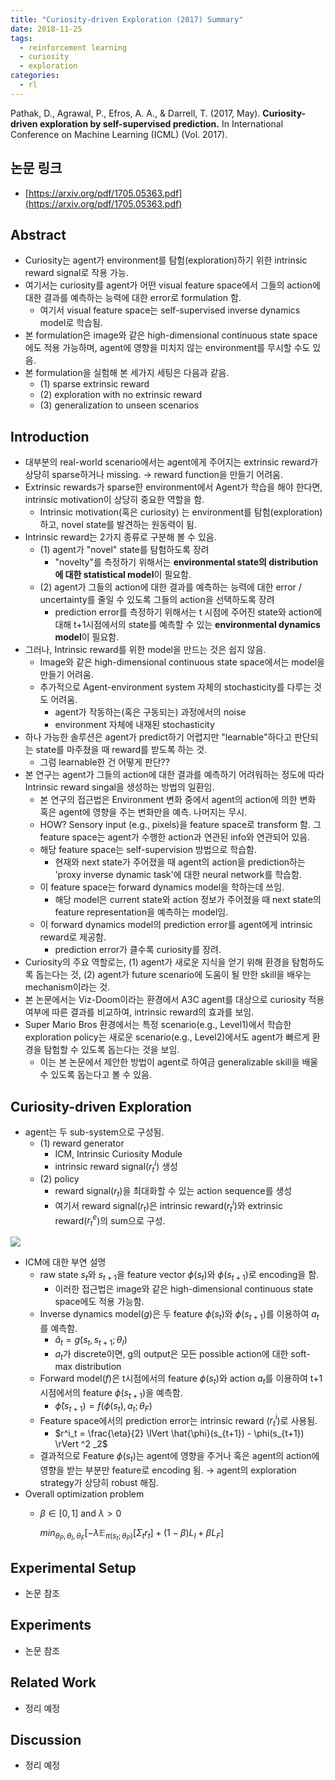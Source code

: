 ```yaml
---
title: "Curiosity-driven Exploration (2017) Summary"
date: 2018-11-25
tags: 
  - reinforcement learning
  - curiosity
  - exploration
categories: 
  - rl
---
```


Pathak, D., Agrawal, P., Efros, A. A., & Darrell, T. (2017, May). **Curiosity-driven exploration by self-supervised prediction.** In International Conference on Machine Learning (ICML) (Vol. 2017).

## 논문 링크

- [https://arxiv.org/pdf/1705.05363.pdf](https://arxiv.org/pdf/1705.05363.pdf)

## Abstract

- Curiosity는 agent가 environment를 탐험(exploration)하기 위한 intrinsic reward signal로 작용 가능.
- 여기서는 curiosity를 agent가 어떤 visual feature space에서 그들의 action에 대한 결과를 예측하는 능력에 대한 error로 formulation 함.
    - 여기서 visual feature space는 self-supervised inverse dynamics model로 학습됨.
- 본 formulation은 image와 같은 high-dimensional continuous state space에도 적용 가능하며, agent에 영향을 미치지 않는 environment를 무시할 수도 있음.
- 본 formulation을 실험해 본 세가지 세팅은 다음과 같음.
    - (1) sparse extrinsic reward
    - (2) exploration with no extrinsic reward
    - (3) generalization to unseen scenarios

## Introduction

- 대부분의 real-world scenario에서는 agent에게 주어지는 extrinsic reward가 상당히 sparse하거나 missing. → reward function을 만들기 어려움.
- Extrinsic rewards가 sparse한 environment에서 Agent가 학습을 해야 한다면, intrinsic motivation이 상당히 중요한 역할을 함.
    - Intrinsic motivation(혹은 curiosity) 는 environment를 탐험(exploration)하고, novel state를 발견하는 원동력이 됨.
- Intrinsic reward는 2가지 종류로 구분해 볼 수 있음.
    - (1) agent가 "novel" state를 탐험하도록 장려
        - "novelty"를 측정하기 위해서는 **environmental state의 distribution에 대한 statistical model**이 필요함.
    - (2) agent가 그들의 action에 대한 결과를 예측하는 능력에 대한 error / uncertainty를 줄일 수 있도록 그들의 action을 선택하도록 장려
        - prediction error를 측정하기 위해서는 t 시점에 주어진 state와 action에 대해 t+1시점에서의 state를 예측할 수 있는 **environmental dynamics model**이 필요함.
- 그러나, Intrinsic reward를 위한 model을 만드는 것은 쉽지 않음.
    - Image와 같은 high-dimensional continuous state space에서는 model을 만들기 어려움.
    - 추가적으로 Agent-environment system 자체의 stochasticity를 다루는 것도 어려움.
        - agent가 작동하는(혹은 구동되는) 과정에서의 noise
        - environment 자체에 내재된 stochasticity
- 하나 가능한 솔루션은 agent가 predict하기 어렵지만 "learnable"하다고 판단되는 state를 마주쳤을 때 reward를 받도록 하는 것.
    - 그럼 learnable한 건 어떻게 판단??
- 본 연구는 agent가 그들의 action에 대한 결과를 예측하기 어려워하는 정도에 따라 Intrinsic reward singal을 생성하는 방법의 일환임.
    - 본 연구의 접근법은 Environment 변화 중에서 agent의 action에 의한 변화 혹은 agent에 영향을 주는 변화만을 예측. 나머지는 무시.
    - HOW? Sensory input (e.g., pixels)을 feature space로 transform 함. 그 feature space는 agent가 수행한 action과 연관된 info와 연관되어 있음.
    - 해당 feature space는 self-supervision 방법으로 학습함.
        - 현재와 next state가 주어졌을 때 agent의 action을 prediction하는 'proxy inverse dynamic task'에 대한 neural network를 학습함.
    - 이 feature space는 forward dynamics model을 학하는데 쓰임.
        - 해당 model은 current state와 action 정보가 주어졌을 때 next state의 feature representation을 예측하는 model임.
    - 이 forward dynamics model의 prediction error를 agent에게 intrinsic reward로 제공함.
        - prediction error가 클수록 curiosity를 장려.
- Curiosity의 주요 역할로는, (1) agent가 새로운 지식을 얻기 위해 환경을 탐험하도록 돕는다는 것, (2) agent가 future scenario에 도움이 될 만한 skill을 배우는 mechanism이라는 것.
- 본 논문에서는 Viz-Doom이라는 환경에서 A3C agent를 대상으로 curiosity 적용 여부에 따른 결과를 비교하여, intrinsic reward의 효과를 보임.
- Super Mario Bros 환경에서는 특정 scenario(e.g., Level1)에서 학습한 exploration policy는 새로운 scenario(e.g., Level2)에서도 agent가 빠르게 환경을 탐험할 수 있도록 돕는다는 것을 보임.
    - 이는 본 논문에서 제안한 방법이 agent로 하여금 generalizable skill을 배울 수 있도록 돕는다고 볼 수 있음.

## Curiosity-driven Exploration

- agent는 두 sub-system으로 구성됨.
    - (1) reward generator
        - ICM, Intrinsic Curiosity Module
        - intrinsic reward signal($r^i_t$) 생성
    - (2) policy
        - reward signal($r_t$)을 최대화할 수 있는 action sequence를 생성
        - 여기서 reward signal($r_t$)은 intrinsic reward($r^i_t$)와 extrinsic reward($r^e_t$)의 sum으로 구성.

![]({{site.url}}/assets/img/2018-11-25-imgs/Untitled-41745d8e-774f-401f-813b-eabd5f26af26.png)

- ICM에 대한 부연 설명
    - raw state $s_t$와 $s_{t+1}$을 feature vector $\phi (s_t)$와 $\phi (s_{t+1})$로 encoding을 함.
        - 이러한 접근법은 image와 같은 high-dimensional continuous state space에도 적용 가능함.
    - Inverse dynamics model($g$)은 두 feature $\phi (s_t)$와 $\phi (s_{t+1})$를 이용하여 $a_t$를 예측함.
        - $\hat{a}_t = g(s_t, s_{t+1}; \theta_I)$
        - $a_t$가 discrete이면, g의 output은 모든 possible action에 대한 soft-max distribution
    - Forward model($f$)은 t시점에서의 feature $\phi (s_t)$와 action $a_t$를 이용하여 t+1시점에서의 feature $\phi (s_{t+1})$을 예측함.
        - $\hat{\phi}(s_{t+1}) = f(\phi(s_t), a_t; \theta_F)$
    - Feature space에서의 prediction error는 intrinsic reward ($r^i_t$)로 사용됨.
        - $r^i_t = \frac{\eta}{2} \lVert \hat{\phi}(s_{t+1}) - \phi(s_{t+1}) \rVert ^2 _2$
    - 결과적으로 Feature $\phi (s_t)$는 agent에 영향을 주거나 혹은 agent의 action에 영향을 받는 부분만 feature로 encoding 됨. → agent의 exploration strategy가 상당히 robust 해짐.
- Overall optimization problem
    - $\beta \in [0, 1]$ and $\lambda > 0$

        $min_{\theta_P, \theta_I, \theta_F} [-\lambda \mathbb{E}_{\pi(s_t;\theta_P)}[\Sigma_t r_t] + (1-\beta)L_I + \beta L_F]$


## Experimental Setup

- 논문 참조

## Experiments

- 논문 참조

## Related Work

- 정리 예정

## Discussion

- 정리 예정